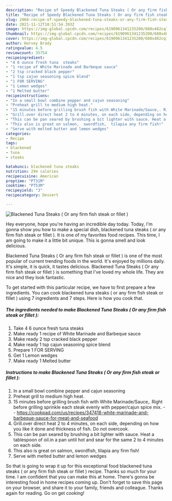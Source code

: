 ```yaml
---
description: "Recipe of Speedy Blackened Tuna Steaks ( Or any firm fish steak or fillet )"
title: "Recipe of Speedy Blackened Tuna Steaks ( Or any firm fish steak or fillet )"
slug: 2068-recipe-of-speedy-blackened-tuna-steaks-or-any-firm-fish-steak-or-fillet
date: 2021-11-12T18:51:54.393Z
image: https://img-global.cpcdn.com/recipes/6190961341235200/680x482cq70/blackened-tuna-steaks-or-any-firm-fish-steak-or-fillet-recipe-main-photo.jpg
thumbnail: https://img-global.cpcdn.com/recipes/6190961341235200/680x482cq70/blackened-tuna-steaks-or-any-firm-fish-steak-or-fillet-recipe-main-photo.jpg
cover: https://img-global.cpcdn.com/recipes/6190961341235200/680x482cq70/blackened-tuna-steaks-or-any-firm-fish-steak-or-fillet-recipe-main-photo.jpg
author: Harvey Brady
ratingvalue: 4.5
reviewcount: 35754
recipeingredient:
- "4 6 ounce fresh tuna  steaks"
- "1 recipe of White Marinade and Barbeque sauce"
- "2 tsp cracked black pepper"
- "1 tsp cajun seasoning spice blend"
- "1 FOR SERVING"
- "1 Lemon wedges"
- "1 Melted butter"
recipeinstructions:
- "In a small bowl combine pepper and cajun seasoning"
- "Preheat grill to medium high heat."
- "15 minutes before grilling brush fish with White Marinade/Sauce,. Right before grilling sprinkle each steak evenly with pepper/cajun spice mix.  https://cookpad.com/us/recipes/347418-white-marinade-and-barbeque-sauce-for-meat-and-seafood"
- "Grill.over direct heat 2 to 4 minutes, on each side, depending on how you like it done and thickness of fish. Do not overcook."
- "This can be pan seared by brushing a bit lighter with sauce. Heat a tablespoon of oil.in a pan until hot and sear for the same 2 to 4 minutes on each side."
- "This also is great on salmon,  swordfish,  tilapia any firm fish!"
- "Serve with melted butter and lemon wedges"
categories:
- Recipe
tags:
- blackened
- tuna
- steaks

katakunci: blackened tuna steaks 
nutrition: 294 calories
recipecuisine: American
preptime: "PT31M"
cooktime: "PT53M"
recipeyield: "3"
recipecategory: Dessert

---
```



![Blackened Tuna Steaks ( Or any firm fish steak or fillet )](https://img-global.cpcdn.com/recipes/6190961341235200/680x482cq70/blackened-tuna-steaks-or-any-firm-fish-steak-or-fillet-recipe-main-photo.jpg)

Hey everyone, hope you're having an incredible day today. Today, I'm gonna show you how to make a special dish, blackened tuna steaks ( or any firm fish steak or fillet ). It is one of my favorites food recipes. This time, I am going to make it a little bit unique. This is gonna smell and look delicious.



Blackened Tuna Steaks ( Or any firm fish steak or fillet ) is one of the most popular of current trending foods in the world. It's enjoyed by millions daily. It's simple, it is quick, it tastes delicious. Blackened Tuna Steaks ( Or any firm fish steak or fillet ) is something that I've loved my whole life. They are nice and they look fantastic.


To get started with this particular recipe, we have to first prepare a few ingredients. You can cook blackened tuna steaks ( or any firm fish steak or fillet ) using 7 ingredients and 7 steps. Here is how you cook that.

<!--inarticleads1-->

##### The ingredients needed to make Blackened Tuna Steaks ( Or any firm fish steak or fillet ):

1. Take 4 6 ounce fresh tuna  steaks
1. Make ready 1 recipe of White Marinade and Barbeque sauce
1. Make ready 2 tsp cracked black pepper
1. Make ready 1 tsp cajun seasoning spice blend
1. Prepare 1 FOR SERVING
1. Get 1 Lemon wedges
1. Make ready 1 Melted butter




<!--inarticleads2-->

##### Instructions to make Blackened Tuna Steaks ( Or any firm fish steak or fillet ):

1. In a small bowl combine pepper and cajun seasoning
1. Preheat grill to medium high heat.
1. 15 minutes before grilling brush fish with White Marinade/Sauce,. Right before grilling sprinkle each steak evenly with pepper/cajun spice mix. -  - https://cookpad.com/us/recipes/347418-white-marinade-and-barbeque-sauce-for-meat-and-seafood
1. Grill.over direct heat 2 to 4 minutes, on each side, depending on how you like it done and thickness of fish. Do not overcook.
1. This can be pan seared by brushing a bit lighter with sauce. Heat a tablespoon of oil.in a pan until hot and sear for the same 2 to 4 minutes on each side.
1. This also is great on salmon,  swordfish,  tilapia any firm fish!
1. Serve with melted butter and lemon wedges




So that is going to wrap it up for this exceptional food blackened tuna steaks ( or any firm fish steak or fillet ) recipe. Thanks so much for your time. I am confident that you can make this at home. There's gonna be interesting food in home recipes coming up. Don't forget to save this page on your browser, and share it to your family, friends and colleague. Thanks again for reading. Go on get cooking!
